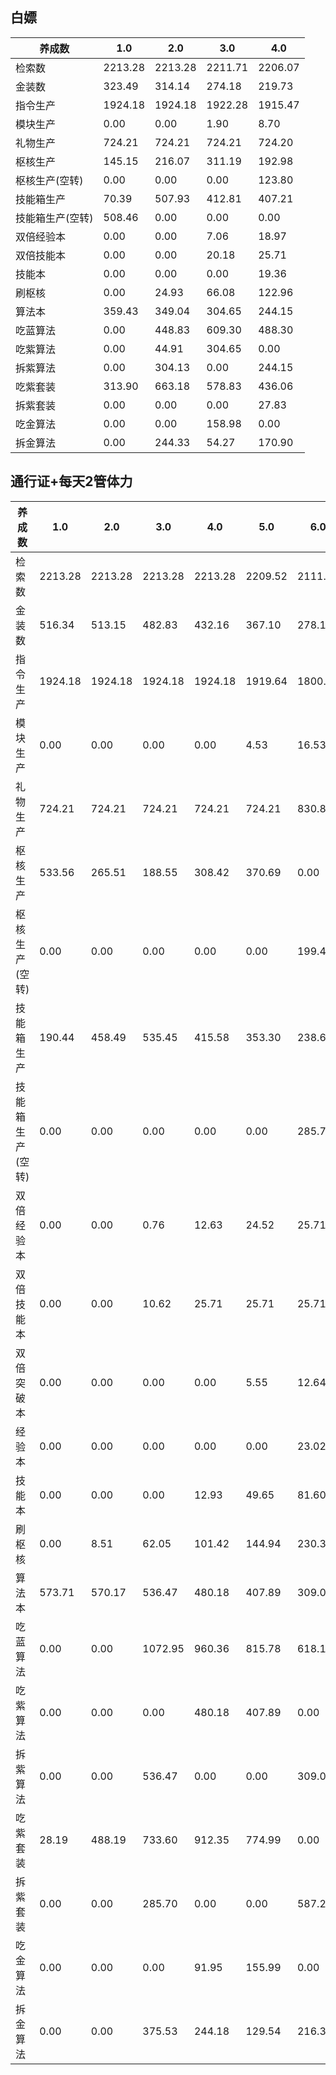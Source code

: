## 白嫖
| 养成数 | 1.0 | 2.0 | 3.0 | 4.0 |
| -- | -- | -- | -- | -- |
| 检索数 | 2213.28 | 2213.28 | 2211.71 | 2206.07 |
| 金装数 | 323.49 | 314.14 | 274.18 | 219.73 |
| 指令生产 | 1924.18 | 1924.18 | 1922.28 | 1915.47 |
| 模块生产 | 0.00 | 0.00 | 1.90 | 8.70 |
| 礼物生产 | 724.21 | 724.21 | 724.21 | 724.20 |
| 枢核生产 | 145.15 | 216.07 | 311.19 | 192.98 |
| 枢核生产(空转) | 0.00 | 0.00 | 0.00 | 123.80 |
| 技能箱生产 | 70.39 | 507.93 | 412.81 | 407.21 |
| 技能箱生产(空转) | 508.46 | 0.00 | 0.00 | 0.00 |
| 双倍经验本 | 0.00 | 0.00 | 7.06 | 18.97 |
| 双倍技能本 | 0.00 | 0.00 | 20.18 | 25.71 |
| 技能本 | 0.00 | 0.00 | 0.00 | 19.36 |
| 刷枢核 | 0.00 | 24.93 | 66.08 | 122.96 |
| 算法本 | 359.43 | 349.04 | 304.65 | 244.15 |
| 吃蓝算法 | 0.00 | 448.83 | 609.30 | 488.30 |
| 吃紫算法 | 0.00 | 44.91 | 304.65 | 0.00 |
| 拆紫算法 | 0.00 | 304.13 | 0.00 | 244.15 |
| 吃紫套装 | 313.90 | 663.18 | 578.83 | 436.06 |
| 拆紫套装 | 0.00 | 0.00 | 0.00 | 27.83 |
| 吃金算法 | 0.00 | 0.00 | 158.98 | 0.00 |
| 拆金算法 | 0.00 | 244.33 | 54.27 | 170.90 |

## 通行证+每天2管体力
| 养成数 | 1.0 | 2.0 | 3.0 | 4.0 | 5.0 | 6.0 |
| -- | -- | -- | -- | -- | -- | -- |
| 检索数 | 2213.28 | 2213.28 | 2213.28 | 2213.28 | 2209.52 | 2111.02 |
| 金装数 | 516.34 | 513.15 | 482.83 | 432.16 | 367.10 | 278.15 |
| 指令生产 | 1924.18 | 1924.18 | 1924.18 | 1924.18 | 1919.64 | 1800.61 |
| 模块生产 | 0.00 | 0.00 | 0.00 | 0.00 | 4.53 | 16.53 |
| 礼物生产 | 724.21 | 724.21 | 724.21 | 724.21 | 724.21 | 830.86 |
| 枢核生产 | 533.56 | 265.51 | 188.55 | 308.42 | 370.69 | 0.00 |
| 枢核生产(空转) | 0.00 | 0.00 | 0.00 | 0.00 | 0.00 | 199.45 |
| 技能箱生产 | 190.44 | 458.49 | 535.45 | 415.58 | 353.30 | 238.63 |
| 技能箱生产(空转) | 0.00 | 0.00 | 0.00 | 0.00 | 0.00 | 285.74 |
| 双倍经验本 | 0.00 | 0.00 | 0.76 | 12.63 | 24.52 | 25.71 |
| 双倍技能本 | 0.00 | 0.00 | 10.62 | 25.71 | 25.71 | 25.71 |
| 双倍突破本 | 0.00 | 0.00 | 0.00 | 0.00 | 5.55 | 12.64 |
| 经验本 | 0.00 | 0.00 | 0.00 | 0.00 | 0.00 | 23.02 |
| 技能本 | 0.00 | 0.00 | 0.00 | 12.93 | 49.65 | 81.60 |
| 刷枢核 | 0.00 | 8.51 | 62.05 | 101.42 | 144.94 | 230.33 |
| 算法本 | 573.71 | 570.17 | 536.47 | 480.18 | 407.89 | 309.05 |
| 吃蓝算法 | 0.00 | 0.00 | 1072.95 | 960.36 | 815.78 | 618.10 |
| 吃紫算法 | 0.00 | 0.00 | 0.00 | 480.18 | 407.89 | 0.00 |
| 拆紫算法 | 0.00 | 0.00 | 536.47 | 0.00 | 0.00 | 309.05 |
| 吃紫套装 | 28.19 | 488.19 | 733.60 | 912.35 | 774.99 | 0.00 |
| 拆紫套装 | 0.00 | 0.00 | 285.70 | 0.00 | 0.00 | 587.20 |
| 吃金算法 | 0.00 | 0.00 | 0.00 | 91.95 | 155.99 | 0.00 |
| 拆金算法 | 0.00 | 0.00 | 375.53 | 244.18 | 129.54 | 216.34 |